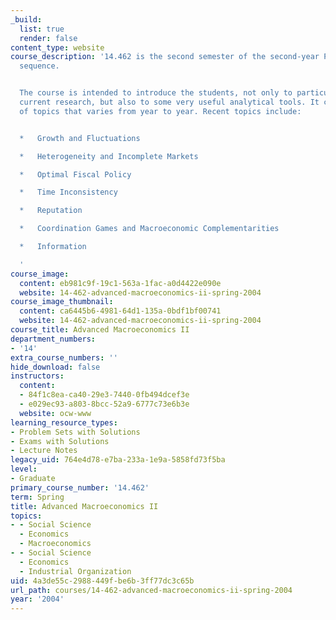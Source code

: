 ```yaml
---
_build:
  list: true
  render: false
content_type: website
course_description: '14.462 is the second semester of the second-year Ph.D. macroeconomics
  sequence.


  The course is intended to introduce the students, not only to particular areas of
  current research, but also to some very useful analytical tools. It covers a selection
  of topics that varies from year to year. Recent topics include:


  *   Growth and Fluctuations

  *   Heterogeneity and Incomplete Markets

  *   Optimal Fiscal Policy

  *   Time Inconsistency

  *   Reputation

  *   Coordination Games and Macroeconomic Complementarities

  *   Information

  '
course_image:
  content: eb981c9f-19c1-563a-1fac-a0d4422e090e
  website: 14-462-advanced-macroeconomics-ii-spring-2004
course_image_thumbnail:
  content: ca6445b6-4981-64d1-135a-0bdf1bf00741
  website: 14-462-advanced-macroeconomics-ii-spring-2004
course_title: Advanced Macroeconomics II
department_numbers:
- '14'
extra_course_numbers: ''
hide_download: false
instructors:
  content:
  - 84f1c8ea-ca40-29e3-7440-0fb494dcef3e
  - e029ec93-a803-8bcc-52a9-6777c73e6b3e
  website: ocw-www
learning_resource_types:
- Problem Sets with Solutions
- Exams with Solutions
- Lecture Notes
legacy_uid: 764e4d78-e7ba-233a-1e9a-5858fd73f5ba
level:
- Graduate
primary_course_number: '14.462'
term: Spring
title: Advanced Macroeconomics II
topics:
- - Social Science
  - Economics
  - Macroeconomics
- - Social Science
  - Economics
  - Industrial Organization
uid: 4a3de55c-2988-449f-be6b-3ff77dc3c65b
url_path: courses/14-462-advanced-macroeconomics-ii-spring-2004
year: '2004'
---
```

